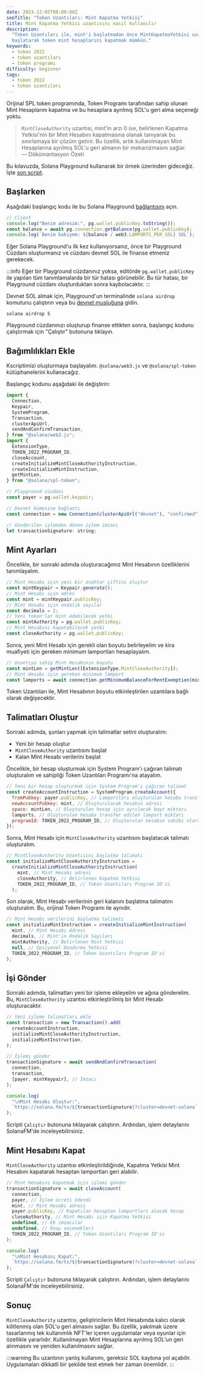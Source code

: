 ```yaml
---
date: 2023-12-05T00:00:00Z
seoTitle: "Token Uzantıları: Mint Kapatma Yetkisi"
title: Mint Kapatma Yetkisi uzantısını nasıl kullanılır
description:
  "Token Uzantıları ile, mint'i başlatmadan önce MintKapatmaYetkisi uzantısını
  başlatarak token mint hesaplarını kapatmak mümkün."
keywords:
  - token 2022
  - token uzantıları
  - token programı
difficulty: beginner
tags:
  - token 2022
  - token uzantıları
---
```


Orijinal SPL token programında, Token Programı tarafından sahip olunan Mint Hesaplarını kapatma ve bu hesaplara ayrılmış SOL'u geri alma seçeneği yoktu.

> `MintCloseAuthority` uzantısı, mint'in arzı 0 ise, belirlenen Kapatma Yetkisi'nin bir Mint Hesabını kapatmasına olanak tanıyarak bu sınırlamaya bir çözüm getirir. Bu özellik, artık kullanılmayan Mint Hesaplarına ayrılmış SOL'u geri almanın bir mekanizmasını sağlar.  
> — Dökümantasyon Özeti

Bu kılavuzda, Solana Playground kullanarak bir örnek üzerinden gideceğiz. İşte [son script](https://beta.solpg.io/65700c73fb53fa325bfd0c4a).

## Başlarken

Aşağıdaki başlangıç kodu ile bu Solana Playground [bağlantısını](https://beta.solpg.io/656e19acfb53fa325bfd0c46) açın.

```javascript
// Client
console.log("Benim adresim:", pg.wallet.publicKey.toString());
const balance = await pg.connection.getBalance(pg.wallet.publicKey);
console.log(`Benim bakiyem: ${balance / web3.LAMPORTS_PER_SOL} SOL`);
```

Eğer Solana Playground'u ilk kez kullanıyorsanız, önce bir Playground Cüzdanı oluşturmanız ve cüzdanı devnet SOL ile finanse etmeniz gerekecek.

:::info
Eğer bir Playground cüzdanınız yoksa, editörde `pg.wallet.publicKey` ile yapılan tüm tanımlamalarda bir tür hatası görünebilir. Bu tür hatası, bir Playground cüzdanı oluşturduktan sonra kaybolacaktır.
:::

Devnet SOL almak için, Playground'un terminalinde `solana airdrop` komutunu çalıştırın veya bu [devnet musluğuna](https://faucet.solana.com/) gidin.

```
solana airdrop 5
```

Playground cüzdanınızı oluşturup finanse ettikten sonra, başlangıç kodunu çalıştırmak için "Çalıştır" butonuna tıklayın.

## Bağımlılıkları Ekle

Kscriptimizi oluşturmaya başlayalım. `@solana/web3.js` ve `@solana/spl-token` kütüphanelerini kullanacağız.

Başlangıç kodunu aşağıdaki ile değiştirin:

```javascript
import {
  Connection,
  Keypair,
  SystemProgram,
  Transaction,
  clusterApiUrl,
  sendAndConfirmTransaction,
} from "@solana/web3.js";
import {
  ExtensionType,
  TOKEN_2022_PROGRAM_ID,
  closeAccount,
  createInitializeMintCloseAuthorityInstruction,
  createInitializeMintInstruction,
  getMintLen,
} from "@solana/spl-token";

// Playground cüzdanı
const payer = pg.wallet.keypair;

// Devnet kümesine bağlantı
const connection = new Connection(clusterApiUrl("devnet"), "confirmed");

// Gönderilen işlemden dönen işlem imzası
let transactionSignature: string;
```

## Mint Ayarları

Öncelikle, bir sonraki adımda oluşturacağımız Mint Hesabının özelliklerini tanımlayalım.

```javascript
// Mint Hesabı için yeni bir anahtar çiftini oluştur
const mintKeypair = Keypair.generate();
// Mint Hesabı için adres
const mint = mintKeypair.publicKey;
// Mint Hesabı için ondalık sayılar
const decimals = 2;
// Yeni token'lar mint edebilecek yetki
const mintAuthority = pg.wallet.publicKey;
// Mint Hesabını kapatabilecek yetki
const closeAuthority = pg.wallet.publicKey;
```

Sonra, yeni Mint Hesabı için gerekli olan boyutu belirleyelim ve kira muafiyeti için gereken minimum lamportları hesaplayalım.

```javascript
// Uzantıya sahip Mint Hesabının boyutu
const mintLen = getMintLen([ExtensionType.MintCloseAuthority]);
// Mint Hesabı için gereken minimum lamport
const lamports = await connection.getMinimumBalanceForRentExemption(mintLen);
```

Token Uzantıları ile, Mint Hesabının boyutu etkinleştirilen uzantılara bağlı olarak değişecektir.

## Talimatları Oluştur

Sonraki adımda, şunları yapmak için talimatlar setini oluşturalım:

- Yeni bir hesap oluştur
- `MintCloseAuthority` uzantısını başlat
- Kalan Mint Hesabı verilerini başlat

Öncelikle, bir hesap oluşturmak için System Program'ı çağıran talimatı oluşturalım ve sahipliği Token Uzantıları Programı'na atayalım.

```javascript
// Yeni bir hesap oluşturmak için System Program'ı çağıran talimat
const createAccountInstruction = SystemProgram.createAccount({
  fromPubkey: payer.publicKey, // Lamportları oluşturulan hesaba transfer edecek hesap
  newAccountPubkey: mint, // Oluşturulacak hesabın adresi
  space: mintLen, // Oluşturulan hesap için ayrılacak bayt miktarı
  lamports, // Oluşturulan hesaba transfer edilen lamport miktarı
  programId: TOKEN_2022_PROGRAM_ID, // Oluşturulan hesabın sahibi olarak atanan program
});
```

Sonra, Mint Hesabı için `MintCloseAuthority` uzantısını başlatacak talimatı oluşturalım.

```javascript
// MintCloseAuthority Uzantısını başlatma talimatı
const initializeMintCloseAuthorityInstruction =
  createInitializeMintCloseAuthorityInstruction(
    mint, // Mint Hesabı adresi
    closeAuthority, // Belirlenen Kapatma Yetkisi
    TOKEN_2022_PROGRAM_ID, // Token Uzantıları Program ID'si
  );
```

Son olarak, Mint Hesabı verilerinin geri kalanını başlatma talimatını oluşturalım. Bu, orijinal Token Programı ile aynıdır.

```javascript
// Mint Hesabı verilerini başlatma talimatı
const initializeMintInstruction = createInitializeMintInstruction(
  mint, // Mint Hesabı Adresi
  decimals, // Mint'in Ondalık Sayıları
  mintAuthority, // Belirlenen Mint Yetkisi
  null, // Opsiyonel Dondurma Yetkisi
  TOKEN_2022_PROGRAM_ID, // Token Uzantıları Program ID'si
);
```

## İşi Gönder

Sonraki adımda, talimatları yeni bir işleme ekleyelim ve ağına gönderelim. Bu, `MintCloseAuthority` uzantısı etkinleştirilmiş bir Mint Hesabı oluşturacaktır.

```javascript
// Yeni işleme talimatları ekle
const transaction = new Transaction().add(
  createAccountInstruction,
  initializeMintCloseAuthorityInstruction,
  initializeMintInstruction,
);

// İşlemi gönder
transactionSignature = await sendAndConfirmTransaction(
  connection,
  transaction,
  [payer, mintKeypair], // İmzacı
);

console.log(
  "\nMint Hesabı Oluştur:",
  `https://solana.fm/tx/${transactionSignature}?cluster=devnet-solana`,
);
```

Scripti `Çalıştır` butonuna tıklayarak çalıştırın. Ardından, işlem detaylarını SolanaFM'de inceleyebilirsiniz.

## Mint Hesabını Kapat

`MintCloseAuthority` uzantısı etkinleştirildiğinde, Kapatma Yetkisi Mint Hesabını kapatarak hesaptan lamportları geri alabilir.

```javascript
// Mint Hesabını kapatmak için işlemi gönder
transactionSignature = await closeAccount(
  connection,
  payer, // İşlem ücreti ödendi
  mint, // Mint Hesabı adresi
  payer.publicKey, // Kapatılan hesaptan lamportları alacak hesap
  closeAuthority, // Mint Hesabı için Kapatma Yetkisi
  undefined, // Ek imzacılar
  undefined, // Onay seçenekleri
  TOKEN_2022_PROGRAM_ID, // Token Uzantıları Program ID'si
);

console.log(
  "\nMint Hesabını Kapat:",
  `https://solana.fm/tx/${transactionSignature}?cluster=devnet-solana`,
);
```

Scripti `Çalıştır` butonuna tıklayarak çalıştırın. Ardından, işlem detaylarını SolanaFM'de inceleyebilirsiniz.

## Sonuç

`MintCloseAuthority` uzantısı, geliştiricilerin Mint Hesabında kalıcı olarak kilitlenmiş olan SOL'u geri almasını sağlar. Bu özellik, yakılmak üzere tasarlanmış tek kullanımlık NFT'ler içeren uygulamalar veya oyunlar için özellikle yararlıdır. Kullanılmayan Mint Hesaplarına ayrılmış SOL'un geri alınmasını ve yeniden kullanılmasını sağlar.

:::warning
Bu uzantının yanlış kullanımı, gereksiz SOL kaybına yol açabilir. Uygulamaları dikkatli bir şekilde test etmek her zaman önemlidir.
:::